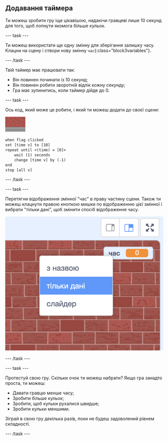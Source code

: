 ## Додавання таймера

Ти можеш зробити гру іще цікавішою, надаючи гравцеві лише 10 секунд для того, щоб лопнути якомога більше кульок.

--- task ---

Ти можеш використати ще одну змінну для зберігання залишку часу. Клацни на сцену і створи нову змінну `час`{:class="block3variables"}.

--- /task ---

Твій таймер має працювати так:

+ Він повинен починати із 10 секунд;
+ Він повинен робити зворотній відлік кожну секунду;
+ Гра має зупинитись, коли таймер дійде до 0.

--- task ---

Ось код, який може це робити, і який ти можеш додати до своєї _сцени_:

![спрайт кульки](images/stage-sprite.png)

```blocks3
when flag clicked
set [time v] to [10]
repeat until <(time) = [0]>
    wait (1) seconds
    change [time v] by (-1)
end
stop [all v]
```

--- /task ---

--- task ---

Перетягни відображення змінної "час" в праву частину сцени. Також ти можеш клацнути правою кнопкою мишки по відображенню цієї змінної і вибрати "тільки дані", щоб змінити спосіб відображення часу.

![знімок екрана](images/balloons-readout.png)

--- /task ---

--- task ---

Протестуй свою гру. Скільки очок ти можеш набрати? Якщо гра занадто проста, ти можеш:

+ Давати гравцю менше часу;
+ Зробити більше кульок;
+ Зробити, щоб кульки рухалися швидше;
+ Зробити кульки меншими.

Зіграй в свою гру декілька разів, поки не будеш задоволений рівнем складності.

--- /task ---


